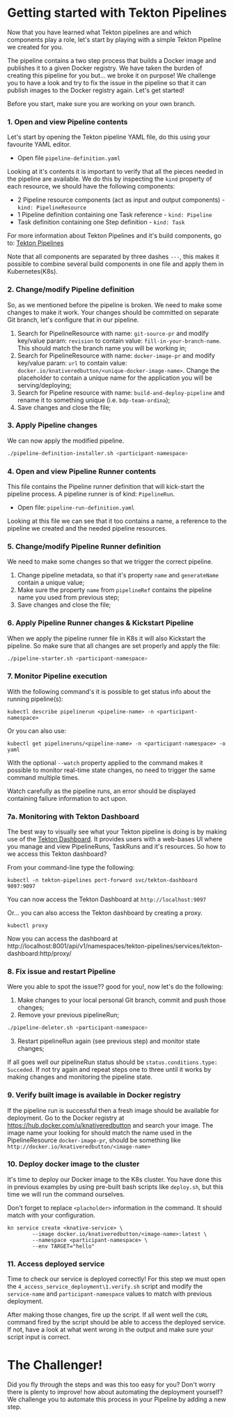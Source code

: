 # Getting started with Tekton Pipelines
Now that you have learned what Tekton pipelines are and which components play a role, let's
start by playing with a simple Tekton Pipeline we created for you.

The pipeline contains a two step process that builds a Docker image and publishes it to a given
Docker registry. We have taken the burden of creating this pipeline for you but... we broke it
on purpose! We challenge you to have a look and try to fix the issue in the pipeline so that it
can publish images to the Docker registry again. Let's get started!

Before you start, make sure you are working on your own branch.

### 1. Open and view Pipeline contents
Let's start by opening the Tekton pipeline YAML file, do this using your favourite YAML editor.

* Open file `pipeline-definition.yaml`

Looking at it's contents it is important to verify that all the pieces needed in the pipeline are
available. We do this by inspecting the `kind` property of each resource, we should have the following
components:

* 2 Pipeline resource components (act as input and output components) - `kind: PipelineResource`
* 1 Pipeline definition containing one Task reference - `kind: Pipeline`
* Task definition containing one Step definition - `kind: Task`

For more information about Tekton Pipelines and it's build components, go to:
[Tekton Pipelines](https://github.com/tektoncd/pipeline/blob/master/docs/README.md)

Note that all components are separated by three dashes `---`, this makes it possible to combine several
build components in one file and apply them in Kubernetes(K8s).

### 2. Change/modify Pipeline definition
So, as we mentioned before the pipeline is broken. We need to make some changes to make it work.
Your changes should be committed on separate Git branch,
let's configure that in our pipeline.

1. Search for PipelineResource with name: `git-source-pr` and modify key/value param: `revision` to
contain value: `fill-in-your-branch-name`. This should match the branch name you will be working in;
2. Search for PipelineResource with name: `docker-image-pr` and modify key/value param: `url` to contain
value: `docker.io/knativeredbutton/<unique-docker-image-name>`. Change the placeholder to contain a unique
name for the application you will be serving/deploying;
3. Search for Pipeline resource with name: `build-and-deploy-pipeline` and rename it to something
unique (i.e. `bdp-team-ordina`);
4. Save changes and close the file;

### 3. Apply Pipeline changes
We can now apply the modified pipeline.

```sh
./pipeline-definition-installer.sh <participant-namespace>
```

### 4. Open and view Pipeline Runner contents
This file contains the Pipeline runner definition that will kick-start the pipeline process. A pipeline
runner is of kind: `PipelineRun`.

* Open file: `pipeline-run-definition.yaml`

Looking at this file we can see that it too contains a name, a reference to the pipeline we created and
the needed pipeline resources.

### 5. Change/modify Pipeline Runner definition
We need to make some changes so that we trigger the correct pipeline.

1. Change pipeline metadata, so that it's property `name` and `generateName` contain a unique value;
2. Make sure the property `name` from `pipelineRef` contains the pipeline name you used from previous step;
3. Save changes and close the file;

### 6. Apply Pipeline Runner changes & Kickstart Pipeline
When we apply the pipeline runner file in K8s it will also Kickstart the pipeline. So make sure that
all changes are set properly and apply the file:

```sh
./pipeline-starter.sh <participant-namespace>
```

### 7. Monitor Pipeline execution
With the following command's it is possible to get status info about the running pipeline(s):

```
kubectl describe pipelinerun <pipeline-name> -n <participant-namespace>
```
Or you can also use:
```
kubectl get pipelineruns/<pipeline-name> -n <participant-namespace> -o yaml
```

With the optional `--watch` property applied to the command makes it possible to monitor real-time
state changes, no need to trigger the same command multiple times.

Watch carefully as the pipeline runs, an error should be displayed containing failure information to act upon.

### 7a. Monitoring with Tekton Dashboard
The best way to visually see what your Tekton pipeline is doing is by making use of the
[Tekton Dashboard](https://github.com/tektoncd/dashboard). It provides users with a web-bases UI where you manage
and view PipelineRuns, TaskRuns and it's resources. So how to we access this Tekton dashboard?

From your command-line type the following:
```
kubectl -n tekton-pipelines port-forward svc/tekton-dashboard 9097:9097
```
You can now access the Tekton Dashboard at `http://localhost:9097`

Or... you can also access the Tekton dashboard by creating a proxy.

```
kubectl proxy
```

Now you can access the dashboard at http://localhost:8001/api/v1/namespaces/tekton-pipelines/services/tekton-dashboard:http/proxy/

### 8. Fix issue and restart Pipeline
Were you able to spot the issue?? good for you!, now let's do the following:

1. Make changes to your local personal Git branch, commit and push those changes;
2. Remove your previous pipelineRun;
```sh
./pipeline-deleter.sh <participant-namespace>
```
3. Restart pipelineRun again (see previous step) and monitor state changes;

If all goes well our pipelineRun status should be `status.conditions.type: Succeded`. If not try again
and repeat steps one to three until it works by making changes and monitoring the pipeline state.

### 9. Verify built image is available in Docker registry
If the pipeline run is successful then a fresh image should be available for deployment. Go to the Docker
registry at https://hub.docker.com/u/knativeredbutton and search your image. The image name your looking
for should match the name used in the PipelineResource `docker-image-pr`, should be something
like `http://docker.io/knativeredbutton/<image-name>`

### 10. Deploy docker image to the cluster
It's time to deploy our Docker image to the K8s cluster. You have done this in previous examples by
using pre-built bash scripts like `deploy.sh`, but this time we will run the command ourselves.

Don't forget to replace `<placholder>` information in the command. It should match with your configuration.
```
kn service create <knative-service> \
        --image docker.io/knativeredbutton/<image-name>:latest \
        --namespace <participant-namespace> \
        --env TARGET="hello"
```

### 11. Access deployed service
Time to check our service is deployed correctly! For this step we must open the `4_access_service_deployment\1.verify.sh`
script and modify the `service-name` and `participant-namespace` values to match with previous deployment.

After making those changes, fire up the script. If all went well the `CURL` command fired by the script
should be able to access the deployed service. If not, have a look at what went wrong in the output and
make sure your script input is correct.

# The Challenger!
Did you fly through the steps and was this too easy for you? Don't worry there is plenty to improve! how about
automating the deployment yourself? We challenge you to automate this process in your Pipeline by adding a new step.
